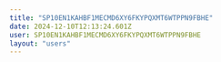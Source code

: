 ```yaml
---
title: "SP10EN1KAHBF1MECMD6XY6FKYPQXMT6WTPPN9FBHE"
date: 2024-12-10T12:13:24.601Z
user: SP10EN1KAHBF1MECMD6XY6FKYPQXMT6WTPPN9FBHE
layout: "users"
---
```

    